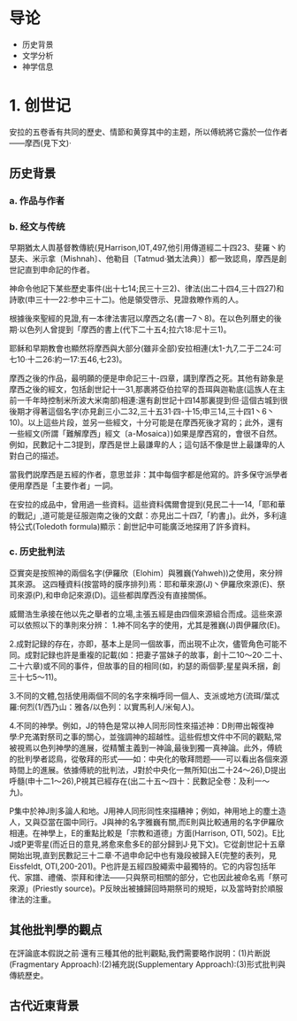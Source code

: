 
# 导论
- 历史背景
- 文学分析
- 神学信息
# 1. 创世记

安拉的五卷香有共同的歷史、情節和黄穿其中的主题，所以傅統將它露於一位作者——摩西(見下文)·

## 历史背景
### a. 作品与作者
### b. 经文与传统
早期猶太人舆基督教傳統(見Harrison,I0T,497,他引用傳道經二十四23、斐羅丶約瑟夫、米示拿〔Mishnah〕、他勒目〔Tatmud·猶太法典〕〕都一致認鳥，摩西是創世記直到申命記的作者。

神命令他記下某些歷史事件(出十七14;民三十三2)、律法(出二十四4,三十四27)和詩歌(申三十—22:参中三十二)。他是領受啓示、見證救瞭作焉的人。

根據後來聖經的見證,有一本律法害冠以摩西之名(書一7丶8)。在以色列曆史的後期·以色列人曾提到「摩西的書上(代下二十五4;拉六18:尼十三1)。

耶稣和早期教會也顯然将摩西與大部分(雖非全部)安拉相連(太1-九7,二于二24:可七10·十二26:約一17:五46,七23)。

摩西之後的作品，最明願的便是申命記三十-四章，講到摩西之死。其他有跡象是摩西之後的經文，包括創世記十一31,那裹將亞伯拉罕的吾珥與迦勒底(這族人在主前一千年時控制米所波大米南部)相連:還有創世記十四14那裏提到但·這個古城到很後期才得著這個名字(亦見創三小二32,三十五31·四-十15;申三14,三十四1丶6丶10)。以上這些片段，並另一些經文，十分可能是在摩西死後才寫的；此外，還有一些經文(所謂「難解摩西」經文〔a-Mosaica〕)如果是摩西寫的，會很不自然。例如，民數記十二3提到，摩西是世上最謙卑的人；這句話不像是世上最謙卑的人對白己的描述。

當我們説摩西是五經的作者，意思並非：其中每個字都是他寫的。許多保守派學者便用摩西是「主要作者」一詞。

在安拉的成品中，曾用過一些資料。這些資料偶爾會提到(見民二十—14,「耶和華的戰記」,道可能是征服迦南之後的文獻：亦見出二十四7,「約書」)。此外，多利違特公式(Toledoth formula)顯示：創世記中可能廣泛地探用了許多資料。

### c. 历史批判法
亞實突是按照神的兩個名字(伊羅欣〔Elohim〕與雅巍(Yahweh))之使用，來分辨其來源。
这四種資料(按當時的膜序排列)焉：耶和華來源(J)丶伊羅欣來源(E)、祭司來源(P),和申命記來源(D)。這些都舆摩西没有直接關係。

威爾浩生承接在他以先之舉者的立場,主張五經是由四個來源組合而成。這些來源可以依照以下的準則來分辨：
1.神不同名字的使用，尤其是雅巍(J)舆伊羅欣(E)。

2.成對記録的存在，亦即，基本上是同一個故事，而出現不止次，儘管角色可能不同。成對記録也許是重複的記載(如：把妻子當妹子的故事，創十二10～20·二十、二十六章)或不同的事件，但故事的目的相同(如，約瑟的兩個夢;星星與禾捆，創三十七5～11)。

3.不同的文體,包括使用兩個不同的名字來稱呼同一個人、支派或地方(流珥/葉忒羅:何烈(1/西乃山：雅各/以色列：以實馬利人/米甸人)。

4.不同的神學。例如，J的特色是常以神人同形同性來描述神：D則帶出報復神學:P充滿對祭司之事的關心，並強調神的超越性。這些假想文件中不同的觀點,常被視焉以色列神學的進展，從精蟹主義到一神論,最後到獨一真神論。此外，傅統的批判學者認鳥，從敬拜的形式——如：中央化的敬拜問题——可以看出各個來源時間上的進展。依據傅統的批判法，J對於中央化一無所知(出二十24～26),D提出呼髓(申十二1～26),P視其已經存在(出二十五～四十：民數記全卷：及利一～九)。

P集中於神J則多論人和地。J用神人同形同性來描糟神；例如，神用地上的塵土造人，又與亞當在園中同行。J與神的名字雅巍有關,而E則與比較通用的名字伊羅欣相連。在神學上，E的重點比較是「宗教和道德」方面(Harrison, OTI, 502)。E比J或P更零星(而近日的意見,將愈來愈多E的部分歸到J·見下文)。它從創世記十五章開始出現,直到民數記三十二章·不過申命記中也有幾段被歸入E(完整的表列，見Eissfeldt, OTI,200-201)。P也許是五經四股繩索中最獨特的。它的内容包括年代、家譜、禮儀、崇拜和律法——只與祭司相關的部分，它也因此被命名焉「祭可來源」(Priestly source)。P反映出被擄歸回時期祭司的規矩，以及當時對於順服律法的注重。

## 其他批判學的觀点

在評論底本假説之前·還有三種其他的批判觀點,我們需要略作説明：(1)片断説(Fragmentary Approach):(2)補充説(Supplementary Approach):(3)形式批判與傳統歷史。

## 古代近東背景